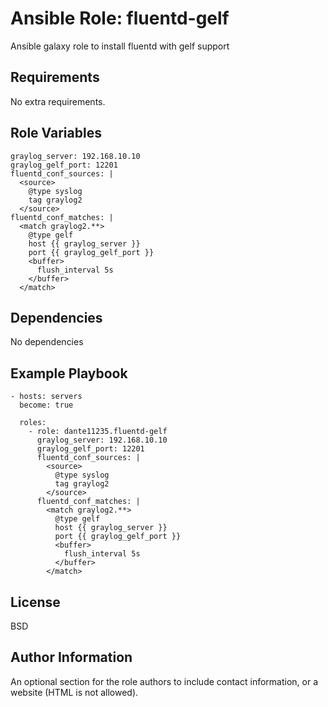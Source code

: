 Ansible Role: fluentd-gelf
=========

Ansible galaxy role to install fluentd with gelf support

Requirements
------------

No extra requirements.

Role Variables
--------------

```
graylog_server: 192.168.10.10
graylog_gelf_port: 12201
fluentd_conf_sources: |
  <source>
    @type syslog
    tag graylog2
  </source>
fluentd_conf_matches: |
  <match graylog2.**>
    @type gelf
    host {{ graylog_server }}
    port {{ graylog_gelf_port }}
    <buffer>
      flush_interval 5s
    </buffer>
  </match>

```
Dependencies
------------

No dependencies

Example Playbook
----------------
```
- hosts: servers
  become: true

  roles:
    - role: dante11235.fluentd-gelf
      graylog_server: 192.168.10.10
      graylog_gelf_port: 12201
      fluentd_conf_sources: |
        <source>
          @type syslog
          tag graylog2
        </source>
      fluentd_conf_matches: |
        <match graylog2.**>
          @type gelf
          host {{ graylog_server }}
          port {{ graylog_gelf_port }}
          <buffer>
            flush_interval 5s
          </buffer>
        </match>
```
License
-------

BSD

Author Information
------------------

An optional section for the role authors to include contact information, or a website (HTML is not allowed).
